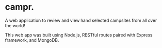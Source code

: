 # campr.

A web application to review and view hand selected campsites from all over the world!

This web app was built using Node.js, RESTful routes paired with Express framework, and MongoDB. 
